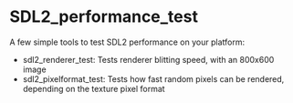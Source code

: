 # SDL2_performance_test

A few simple tools to test SDL2 performance on your platform:

- sdl2_renderer_test: Tests renderer blitting speed, with an 800x600 image
- sdl2_pixelformat_test: Tests how fast random pixels can be rendered, depending on the texture pixel format
